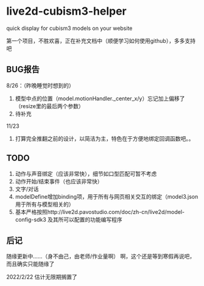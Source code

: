 # live2d-cubism3-helper
quick display for cubism3 models on your website

第一个项目，不胜欢喜，正在补充文档中（顺便学习如何使用github），多多支持吧

## BUG报告
8/26：（昨晚睡觉时想到的）
1. 模型中点的位置（model.motionHandler._center_x/y）忘记加上偏移了（resize里的最后两个参数）
2. 待补充

11/23
1. 打算完全推翻之前的设计，以简洁为主，特色在于方便地绑定回调函数吧。。

## TODO
1. 动作与声音绑定（应该非常快），细节如口型匹配可暂不考虑
2. 动作开始/结束事件（也应该非常快）
3. 文字/对话
4. modelDefine增加binding项，用于所有与网页相关交互的绑定（model3.json用于所有与模型相关的）
5. 基本严格按照http://live2d.pavostudio.com/doc/zh-cn/live2d/model-config-sdk3 及其所可以配置的功能编写程序

## 后记
随缘更新中......（身不由己，由老师/作业量啊）
啊，这个还是等到寒假再说吧，而且确实只能随缘了


2022/2/22
估计无限期搁置了
